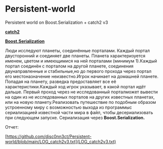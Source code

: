# Persistent-world

Persistent world on Boost.Serialization + catch2 v3 

[**catch2**](https://github.com/catchorg/Catch2/blob/master/docs/benchmarks.md) 

[**Boost.Serialization**](https://www.boost.org/doc/libs/1_72_0/libs/serialization/doc/tutorial.html)

Люди исследуют планеты, соединённые порталами. Каждый портал двусторонний и соединяет две планеты. Планета характеризуется именем, цветом и имеющимися на ней порталами (минимум 1).Каждый портал соединён с порталом на другой планете, соединения двунаправленные и стабильные,но до первого прохода через портал его местоназначение неизвестно.Игрок начинает на домашней планете. Попадая на планету, разведка предоставляет все её характеристики.Каждый ход игрок указывает, в какой портал идёт дальше. Первый проход через не исследованный порталможет вывести на один из не исследованных порталов на других известных планетах, или на новую планету.Реализовать путешествие по подобным образом устроенному миру с возможностью выхода из программыс сериализацией известной части мира в файл, чтобы десериализовать при следующем запуске. Сериализация через **Boost.Serialization.**


Отчет: 

[https://github.com/disc0nn3ct/Persistent-world/blob/main/LOG_catch2v3.txt](LOG_catch2v3.txt) 

